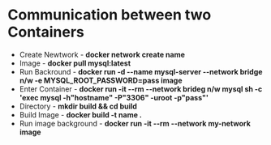 # Communication between two Containers
* Create Newtwork - **docker network create name**
* Image - **docker pull mysql:latest**
* Run Backround - **docker run -d --name mysql-server --network bridge n/w -e MYSQL_ROOT_PASSWORD=pass image**
* Enter Container - **docker run -it --rm --network brideg n/w mysql sh -c 'exec mysql -h"hostname" -P"3306" -uroot -p"pass"'**
* Directory - **mkdir build && cd build**
* Build Image - **docker build -t name .**
* Run image background - **docker run -it --rm --network my-network image**
